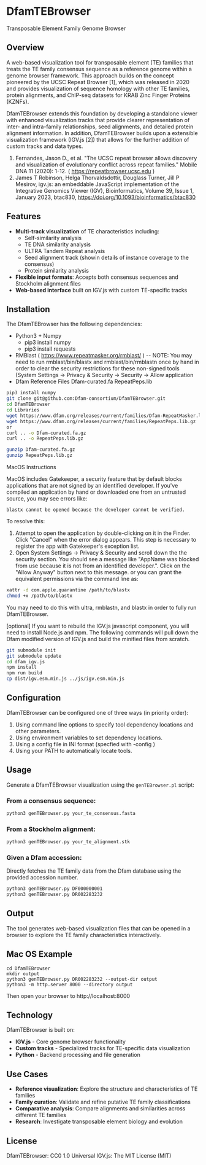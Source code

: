 # DfamTEBrowser

Transposable Element Family Genome Browser

## Overview

A web-based visualization tool for transposable element (TE) families that treats the 
TE family consensus sequence as a reference genome within a genome browser framework. 
This approach builds on the concept pioneered by the UCSC Repeat Browser [1], which 
was released in 2020 and provides visualization of sequence homology with other TE families, 
protein alignments, and ChIP-seq datasets for KRAB Zinc Finger Proteins (KZNFs).

DfamTEBrowser extends this foundation by developing a standalone viewer with enhanced 
visualization tracks that provide clearer representation of inter- and intra-family relationships, 
seed alignments, and detailed protein alignment information.  In addition, DfamTEBrowser 
builds upon a extensible visualization framework (IGV.js [2]) that allows for the further addition 
of custom tracks and data types.

1. Fernandes, Jason D., et al. "The UCSC repeat browser allows discovery and visualization of evolutionary conflict across repeat families." Mobile DNA 11 (2020): 1-12. ( https://repeatbrowser.ucsc.edu )
2. James T Robinson, Helga Thorvaldsdottir, Douglass Turner, Jill P Mesirov, igv.js: an embeddable JavaScript implementation of the Integrative Genomics Viewer (IGV), Bioinformatics, Volume 39, Issue 1, January 2023, btac830, https://doi.org/10.1093/bioinformatics/btac830


## Features

- **Multi-track visualization** of TE characteristics including:
  - Self-similarity analysis
  - TE DNA similarity analysis
  - ULTRA Tandem Repeat analysis
  - Seed alignment track (showin details of instance coverage to the consensus)
  - Protein similarity analysis
- **Flexible input formats**: Accepts both consensus sequences and Stockholm alignment files
- **Web-based interface** built on IGV.js with custom TE-specific tracks

## Installation

The DfamTEBrowser has the following dependencies:

- Python3 + Numpy 
  - pip3 install numpy
  - pip3 install requests
- RMBlast ( https://www.repeatmasker.org/rmblast/ )
  -- NOTE: You may need to run rmblast/bin/blastx and rmblast/bin/rmblastn once by hand in order to clear the security restrictions for these non-signed tools (System Settings -> Privacy & Security -> Security -> Allow application
- Dfam Reference Files
    Dfam-curated.fa
    RepeatPeps.lib

```bash
pip3 install numpy
git clone git@github.com:Dfam-consortium/DfamTEBrowser.git
cd DfamTEBrowser
cd Libraries
wget https://www.dfam.org/releases/current/families/Dfam-RepeatMasker.lib.gz -O Dfam-curated.fa.gz
wget https://www.dfam.org/releases/current/families/RepeatPeps.lib.gz 
or
curl .. -o Dfam-curated.fa.gz
curl .. -o RepeatPeps.lib.gz

gunzip Dfam-curated.fa.gz
gunzip RepeatPeps.lib.gz
```

MacOS Instructions

MacOS includes Gatekeeper, a security feature that by default blocks applications that are not signed by an identified developer. If you've compiled an application by hand or downloaded one from an untrusted source, you may see errors like:
```
blastx cannot be opened because the developer cannot be verified.
```

To resolve this:
1. Attempt to open the application by double-clicking on it in the Finder.  Click "Cancel" when the error dialog appears.  This step is necessary to register the app with Gatekeeper's exception list.
2. Open System Settings -> Privacy & Security and scroll down the the security section.  You should see a message like "AppName was blocked from use because it is not from an identified developer.".  Click on the "Allow Anyway" button next to this message.
or you can grant the equivalent permissions via the command line as:

```bash
xattr -d com.apple.quarantine /path/to/blastx
chmod +x /path/to/blastx
```

You may need to do this with ultra, rmblastn, and blastx in order to fully run DfamTEBrowser.

[optional]
If you want to rebuild the IGV.js javascript component, you will need to install Node.js and npm.
The following commands will pull down the Dfam modified version of IGV.js and build the minified
files from scratch.

```bash
git submodule init
git submodule update
cd dfam_igv.js
npm install
npm run build
cp dist/igv.esm.min.js ../js/igv.esm.min.js
```

## Configuration

DfamTEBrowser can be configured one of three ways (in priority order):

  1. Using command line options to specify tool dependency locations and other parameters.
  2. Using environment variables to set dependency locations.
  3. Using a config file in INI format (specfied with -config <filename>)
  4. Using your PATH to automatically locate tools.

## Usage

Generate a DfamTEBrowser visualization using the `genTEBrowser.pl` script:

### From a consensus sequence:
```bash
python3 genTEBrowser.py your_te_consensus.fasta
```

### From a Stockholm alignment:
```bash
python3 genTEBrowser.py your_te_alignment.stk
```

### Given a Dfam accession:
Directly fetches the TE family data from the Dfam database using the provided accession number.
```bash
python3 genTEBrowser.py DF000000001 
python3 genTEBrowser.py DR002283232
```

## Output

The tool generates web-based visualization files that can be opened in a browser to explore the TE family characteristics interactively.

## Mac OS Example

```
cd DfamTEBrowser
mkdir output
python3 genTEBrowser.py DR002283232 --output-dir output
python3 -m http.server 8000 --directory output
```

Then open your browser to http://localhost:8000

## Technology

DfamTEBrowser is built on:
- **IGV.js** - Core genome browser functionality
- **Custom tracks** - Specialized tracks for TE-specific data visualization
- **Python** - Backend processing and file generation

## Use Cases

- **Reference visualization**: Explore the structure and characteristics of TE families
- **Family curation**: Validate and refine putative TE family classifications
- **Comparative analysis**: Compare alignments and similarities across different TE families
- **Research**: Investigate transposable element biology and evolution

## License

DfamTEBrowser: CC0 1.0 Universal
IGV.js:        The MIT License (MIT)

